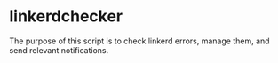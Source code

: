 # linkerdchecker
The purpose of this script is to check linkerd errors, manage them, and send relevant notifications.

